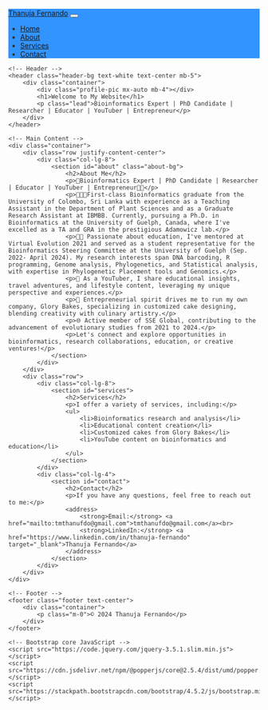 <html lang="en">
<head>
    <meta charset="UTF-8">
    <meta name="viewport" content="width=device-width, initial-scale=1.0">
    <title>Thanuja Fernando's Website</title>
    <link rel="stylesheet" href="https://stackpath.bootstrapcdn.com/bootstrap/4.5.2/css/bootstrap.min.css">
    <style>
        body {
            padding-top: 56px;
            background: url('bkg1.jpg') no-repeat center center fixed;
            background-size: cover;
            color: #333; /* Adjust text color for better readability */
        }
        .bg-primary {
            background-color: rgba(0, 123, 255, 0.8) !important; /* Adjust background color transparency */
        }
        .footer {
            background-color: #f8f9fa;
            color: #333; /* Adjust text color for better readability */
            padding: 20px 0;
        }
        .profile-pic {
            width: 150px;
            height: 150px;
            object-fit: cover;
            border-radius: 50%;
            margin-bottom: 20px;
            background: url('Thanu3.jpg') center center no-repeat;
            background-size: cover;
        }
        .header-bg {
            background: rgba(0, 0, 0, 0.7); /* Use the same background style as .about-bg */
            color: #fff; /* Adjust text color for better readability */
            padding: 100px 0; /* Adjust padding as needed */
        }
        .about-bg {
            background: rgba(0, 0, 0, 0.7); /* Keep this as-is for other sections */
            padding: 20px;
            border-radius: 10px;
            text-align: center;
            color: #fff; /* Adjust text color for better readability */
        }
    </style>
</head>
<body>
    <!-- Navbar -->
    <nav class="navbar navbar-expand-lg navbar-dark bg-primary fixed-top">
        <div class="container">
            <a class="navbar-brand" href="#">Thanuja Fernando</a>
            <button class="navbar-toggler" type="button" data-toggle="collapse" data-target="#navbarResponsive" aria-controls="navbarResponsive" aria-expanded="false" aria-label="Toggle navigation">
                <span class="navbar-toggler-icon"></span>
            </button>
            <div class="collapse navbar-collapse" id="navbarResponsive">
                <ul class="navbar-nav ml-auto">
                    <li class="nav-item active">
                        <a class="nav-link" href="#">Home</a>
                    </li>
                    <li class="nav-item">
                        <a class="nav-link" href="#about">About</a>
                    </li>
                    <li class="nav-item">
                        <a class="nav-link" href="#services">Services</a>
                    </li>
                    <li class="nav-item">
                        <a class="nav-link" href="#contact">Contact</a>
                    </li>
                </ul>
            </div>
        </div>
    </nav>

    <!-- Header -->
    <header class="header-bg text-white text-center mb-5">
        <div class="container">
            <div class="profile-pic mx-auto mb-4"></div>
            <h1>Welcome to My Website</h1>
            <p class="lead">Bioinformatics Expert | PhD Candidate | Researcher | Educator | YouTuber | Entrepreneur</p>
        </div>
    </header>

    <!-- Main Content -->
    <div class="container">
        <div class="row justify-content-center">
            <div class="col-lg-8">
                <section id="about" class="about-bg">
                    <h2>About Me</h2>
                    <p>🔬Bioinformatics Expert | PhD Candidate | Researcher | Educator | YouTuber | Entrepreneur👩‍🍳</p>
                    <p>👩🏻‍🎓First-class Bioinformatics graduate from the University of Colombo, Sri Lanka with experience as a Teaching Assistant in the Department of Plant Sciences and as a Graduate Research Assistant at IBMBB. Currently, pursuing a Ph.D. in Bioinformatics at the University of Guelph, Canada, where I've excelled as a TA and GRA in the prestigious Adamowicz lab.</p>
                    <p>👩‍🏫 Passionate about education, I've mentored at Virtual Evolution 2021 and served as a student representative for the Bioinformatics Steering Committee at the University of Guelph (Sep. 2022- April 2024). My research interests span DNA barcoding, R programming, Genome analysis, Phylogenetics, and Statistical analysis, with expertise in Phylogenetic Placement tools and Genomics.</p>
                    <p>🎥 As a YouTuber, I share educational insights, travel adventures, and lifestyle content, leveraging my unique perspective and experiences.</p>
                    <p>💼 Entrepreneurial spirit drives me to run my own company, Glory Bakes, specializing in customized cake designing, blending creativity with culinary artistry.</p>
                    <p>🌐 Active member of SSE Global, contributing to the advancement of evolutionary studies from 2021 to 2024.</p>
                    <p>Let's connect and explore opportunities in bioinformatics, research collaborations, education, or creative ventures!</p>
                </section>
            </div>
        </div>
        <div class="row">
            <div class="col-lg-8">
                <section id="services">
                    <h2>Services</h2>
                    <p>I offer a variety of services, including:</p>
                    <ul>
                        <li>Bioinformatics research and analysis</li>
                        <li>Educational content creation</li>
                        <li>Customized cakes from Glory Bakes</li>
                        <li>YouTube content on bioinformatics and education</li>
                    </ul>
                </section>
            </div>
            <div class="col-lg-4">
                <section id="contact">
                    <h2>Contact</h2>
                    <p>If you have any questions, feel free to reach out to me:</p>
                    <address>
                        <strong>Email:</strong> <a href="mailto:tmthanufdo@gmail.com">tmthanufdo@gmail.com</a><br>
                        <strong>LinkedIn:</strong> <a href="https://www.linkedin.com/in/thanuja-fernando" target="_blank">Thanuja Fernando</a>
                    </address>
                </section>
            </div>
        </div>
    </div>

    <!-- Footer -->
    <footer class="footer text-center">
        <div class="container">
            <p class="m-0">© 2024 Thanuja Fernando</p>
        </div>
    </footer>

    <!-- Bootstrap core JavaScript -->
    <script src="https://code.jquery.com/jquery-3.5.1.slim.min.js"></script>
    <script src="https://cdn.jsdelivr.net/npm/@popperjs/core@2.5.4/dist/umd/popper.min.js"></script>
    <script src="https://stackpath.bootstrapcdn.com/bootstrap/4.5.2/js/bootstrap.min.js"></script>
</body>
</html>
